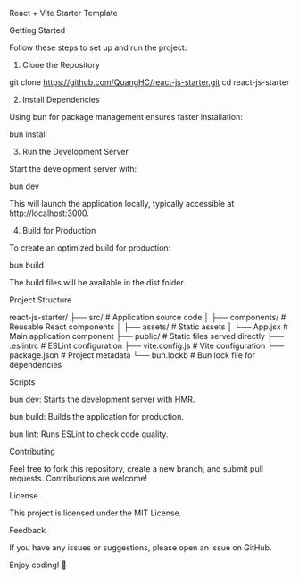 React + Vite Starter Template

Getting Started

Follow these steps to set up and run the project:

1. Clone the Repository

git clone https://github.com/QuangHC/react-js-starter.git
cd react-js-starter

2. Install Dependencies

Using bun for package management ensures faster installation:

bun install

3. Run the Development Server

Start the development server with:

bun dev

This will launch the application locally, typically accessible at http://localhost:3000.

4. Build for Production

To create an optimized build for production:

bun build

The build files will be available in the dist folder.

Project Structure

react-js-starter/
├── src/                 # Application source code
│   ├── components/      # Reusable React components
│   ├── assets/          # Static assets
│   └── App.jsx          # Main application component
├── public/              # Static files served directly
├── .eslintrc            # ESLint configuration
├── vite.config.js       # Vite configuration
├── package.json         # Project metadata
└── bun.lockb            # Bun lock file for dependencies

Scripts

bun dev: Starts the development server with HMR.

bun build: Builds the application for production.

bun lint: Runs ESLint to check code quality.

Contributing

Feel free to fork this repository, create a new branch, and submit pull requests. Contributions are welcome!

License

This project is licensed under the MIT License.

Feedback

If you have any issues or suggestions, please open an issue on GitHub.

Enjoy coding! 🚀
